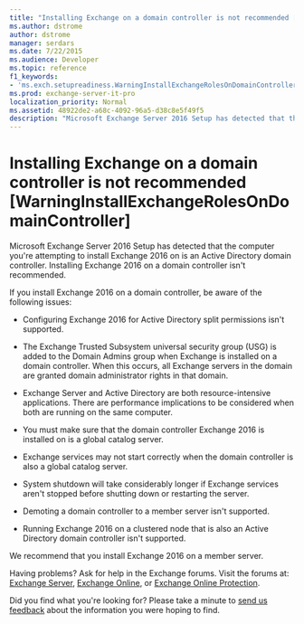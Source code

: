 ```yaml
---
title: "Installing Exchange on a domain controller is not recommended [WarningInstallExchangeRolesOnDomainController]"
ms.author: dstrome
author: dstrome
manager: serdars
ms.date: 7/22/2015
ms.audience: Developer
ms.topic: reference
f1_keywords:
- 'ms.exch.setupreadiness.WarningInstallExchangeRolesOnDomainController'
ms.prod: exchange-server-it-pro
localization_priority: Normal
ms.assetid: 48922de2-a68c-4092-96a5-d38c8e5f49f5
description: "Microsoft Exchange Server 2016 Setup has detected that the computer you're attempting to install Exchange 2016 on is an Active Directory domain controller. Installing Exchange 2016 on a domain controller isn't recommended."
---
```


# Installing Exchange on a domain controller is not recommended [WarningInstallExchangeRolesOnDomainController]

Microsoft Exchange Server 2016 Setup has detected that the computer you're attempting to install Exchange 2016 on is an Active Directory domain controller. Installing Exchange 2016 on a domain controller isn't recommended.
  
If you install Exchange 2016 on a domain controller, be aware of the following issues:
  
- Configuring Exchange 2016 for Active Directory split permissions isn't supported.
    
- The Exchange Trusted Subsystem universal security group (USG) is added to the Domain Admins group when Exchange is installed on a domain controller. When this occurs, all Exchange servers in the domain are granted domain administrator rights in that domain.
    
- Exchange Server and Active Directory are both resource-intensive applications. There are performance implications to be considered when both are running on the same computer.
    
- You must make sure that the domain controller Exchange 2016 is installed on is a global catalog server.
    
- Exchange services may not start correctly when the domain controller is also a global catalog server.
    
- System shutdown will take considerably longer if Exchange services aren't stopped before shutting down or restarting the server.
    
- Demoting a domain controller to a member server isn't supported.
    
- Running Exchange 2016 on a clustered node that is also an Active Directory domain controller isn't supported.
    
We recommend that you install Exchange 2016 on a member server.
  
Having problems? Ask for help in the Exchange forums. Visit the forums at: [Exchange Server](https://go.microsoft.com/fwlink/p/?linkId=60612), [Exchange Online](https://go.microsoft.com/fwlink/p/?linkId=267542), or [Exchange Online Protection](https://go.microsoft.com/fwlink/p/?linkId=285351).
  
Did you find what you're looking for? Please take a minute to [send us feedback](mailto:ExchangeHelpFeedback@microsoft.com&subject=Exchange%202016%20help%20feedback&Body=Thanks%20for%20taking%20the%20time%20to%20send%20us%20feedback!%20We%20strive%20to%20respond%20to%20every%20message%20we%20receive,%20even%20though%20it%20might%20take%20us%20a%20while.%20Let%20us%20know%20what%20you%20think%20about%20Exchange%20content:%20What%20are%20we%20doing%20right%3F%20How%20can%20we%20make%20help%20better%3F%0APlease%20note%20that%20we're%20unable%20to%20respond%20to%20requests%20for%20support%20submitted%20via%20this%20email%20address.%20If%20you%20need%20help,%20please%20contact%20Exchange%20Server%20support%20at%20http://go.microsoft.com/fwlink/p/%3FLinkId=402506.%0AThanks!%0AThe%20Exchange%20Server%20Content%20Publishing%20team) about the information you were hoping to find.
  

